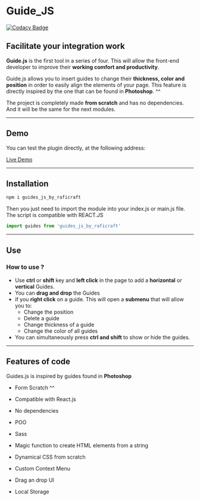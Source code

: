 # Guide_JS

[![Codacy Badge](https://app.codacy.com/project/badge/Grade/358228bef6f44d64b8d7a9559576438f)](https://www.codacy.com/gh/raficraft/GUIDES_JS/dashboard?utm_source=github.com&amp;utm_medium=referral&amp;utm_content=raficraft/GUIDES_JS&amp;utm_campaign=Badge_Grade)

Facilitate your integration work
--------------------------------

**Guide.js** is the first tool in a series of four. This will allow the front-end developer to improve their **working comfort and productivity**.

Guide.js allows you to insert guides to change their **thickness, color and position** in order to easily align the elements of your page. This feature is directly inspired by the one that can be found in **Photoshop**. ^^

The project is completely made **from scratch** and has no dependencies. And it will be the same for the next modules.
***
## Demo 

You can test the plugin directly, at the following address:

[Live Demo](https://flamboyant-saha-06f6cd.netlify.app/)
***
## Installation

```javascript
npm i guides_js_by_raficraft
```

Then you just need to import the module into your index.js or main.js file. The script is compatible with REACT.JS

```javascript
import guides from 'guides_js_by_raficraft'
```
***
## Use

### How to use ?


*   Use **ctrl** or **shift** key and **left click** in the page to add a **horizontal** or **vertical** Guides.
*   You can **drag and drop** the Guides
*   if you **right click** on a guide. This will open a **submenu** that will allow you to:
    *   Change the position
    *   Delete a guide
    *   Change thickness of a guide
    *   Change the color of all guides
*   You can simultaneously press **ctrl and shift** to show or hide the guides.
***
## Features of code


Guides.js is inspired by guides found in **Photoshop**

*   Form Scratch ^^
*   Compatible with React.js
*   No dependencies
*   POO
*   Sass
*   Magic function to create HTML elements from a string

*   Dynamical CSS from scratch
*   Custom Context Menu
*   Drag an drop UI
*   Local Storage
